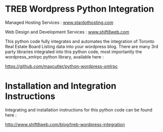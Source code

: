 TREB Wordpress Python Integration
=================================

Managed Hosting Services : www.stardothosting.com

Web Design and Development Services : www.shift8web.com


This python code fully integrates and automates the integration of Toronto Real Estate Board Listing data into your wordpress blog. There are many 3rd party libraries integrated into this python code, most importantly the wordpress_xmlrpc python library, available here :

https://github.com/maxcutler/python-wordpress-xmlrpc


Installation and Integration Instructions
=========================================

Integrating and installation instructions for this python code can be found here :

http://www.shift8web.com/blog/treb-wordpress-integration
